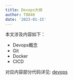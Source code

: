```yaml
---
title: Devops大纲
author: T8840
date: '2023-01-15'
---
```


本文涉及内容如下：
- Devops概念
- Git
- Docker
- CICD


对应内容部分代码详见: [devops](https://github.com/T8840/devops)